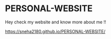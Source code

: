 # PERSONAL-WEBSITE
Hey check my website and know more about me !!

https://sneha2180.github.io/PERSONAL-WEBSITE/
